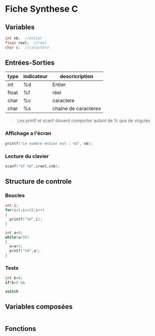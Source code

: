 # Fiche Synthese C

## Variables

```c
int nb;  //entier
float reel;  //réel
char c;  //caractère
```

## Entrées-Sorties

type | indicateur | descricription
--- | --- | ---
int | %d | Entier
float | %f |réel
char | %c | caractere
char | %s | chaîne de caracteres

> Les printf et scanf doivent comporter autant de % que de virgules
### Affichage a l'écran
```c
printf("Le nombre entier est : %d", nb); 
```

### Lecture du clavier
```c
scanf("%f %d",&reel,&nb);
```

## Structure de controle
### Boucles
```c
int i;
for(i=5;i<=15;i++)
{
  printf("%d",i);
}
```
```c
int a=0;
while(a<50)
{
  a=a+3;
  prntf("%d",a);
}
```
### Tests

```c
int b=8;
if(b>0 && 

```
```c
switch
```

## Variables composées

```c

```
## Fonctions

```c

```
